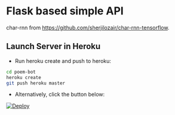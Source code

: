 # Flask based simple API

char-rnn from https://github.com/sherjilozair/char-rnn-tensorflow.

## Launch Server in Heroku

* Run heroku create and push to heroku:

```bash
cd poem-bot
heroku create
git push heroku master
```

* Alternatively, click the button below:

[![Deploy](https://www.herokucdn.com/deploy/button.svg)](https://heroku.com/deploy)
